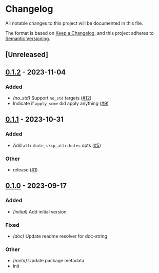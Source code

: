 # Changelog
All notable changes to this project will be documented in this file.

The format is based on [Keep a Changelog](https://keepachangelog.com/en/1.0.0/),
and this project adheres to [Semantic Versioning](https://semver.org/spec/v2.0.0.html).

## [Unreleased]

## [0.1.2](https://github.com/bengreenier/partially/compare/partially-v0.1.1...partially-v0.1.2) - 2023-11-04

### Added
- *(no_std)* Support `no_std` targets ([#12](https://github.com/bengreenier/partially/pull/12))
- Indicate if `apply_some` did apply anything ([#9](https://github.com/bengreenier/partially/pull/9))

## [0.1.1](https://github.com/bengreenier/partially/compare/partially-v0.1.0...partially-v0.1.1) - 2023-10-31

### Added
- Add `attribute`, `skip_attributes` opts ([#5](https://github.com/bengreenier/partially/pull/5))

### Other
- release ([#1](https://github.com/bengreenier/partially/pull/1))

## [0.1.0](https://github.com/bengreenier/partially/releases/tag/partially-v0.1.0) - 2023-09-17

### Added
- *(initial)* Add initial version

### Fixed
- *(doc)* Update readme resolver for doc-string

### Other
- *(meta)* Update package metadata
- init
